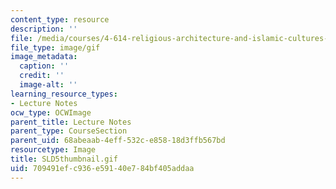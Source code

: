 ```yaml
---
content_type: resource
description: ''
file: /media/courses/4-614-religious-architecture-and-islamic-cultures-fall-2002/709491efc936e59140e784bf405addaa_SLD5thumbnail.gif
file_type: image/gif
image_metadata:
  caption: ''
  credit: ''
  image-alt: ''
learning_resource_types:
- Lecture Notes
ocw_type: OCWImage
parent_title: Lecture Notes
parent_type: CourseSection
parent_uid: 68abeaab-4eff-532c-e858-18d3ffb567bd
resourcetype: Image
title: SLD5thumbnail.gif
uid: 709491ef-c936-e591-40e7-84bf405addaa
---
```

